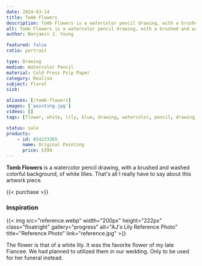 ```yaml
---
date: 2024-03-14
title: Tomb Flowers
description: Tomb Flowers is a watercolor pencil drawing, with a brushed and washed colorful background, of white lilies.
alt: Tomb Flowers is a watercolor pencil drawing, with a brushed and washed colorful background, of white lilies.
author: Benjamin J. Young

featured: false
ratio: portrait

type: Drawing
medium: Watercolor Pencil
material: Cold Press Pulp Paper
category: Realism
subject: Floral
size: 

aliases: [/tomb-flowers]
images: ['painting.jpg']
videos: []
tags: [flower, white, lily, blue, drawing, watercolor, pencil, drawing, realism, floral]

status: sale
products:
    - id: 654233365
      name: Original Painting
      price: $399
---
```


**Tomb Flowers** is a watercolor pencil drawing, with a brushed and washed colorful background, of white lilies. That's all I really have to say about this artwork piece.

{{< purchase >}}

### Inspiration ###

{{< img src="reference.webp" width="200px" height="222px" class="floatright" gallery="progress" alt="AJ's Lily Reference Photo" title="Reference Photo" link="reference.jpg" >}}

The flower is that of a white lily. It was the favorite flower of my late Fiancee. We had planned to utilized them in our wedding. Only to be used for her funeral instead.